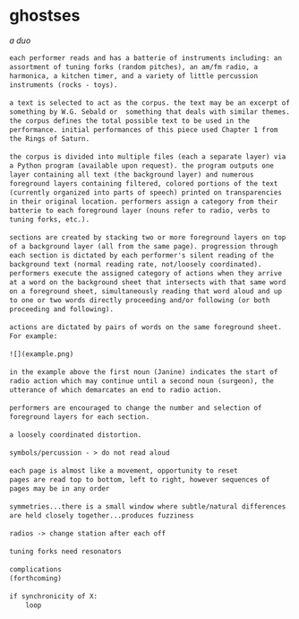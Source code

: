 # ghostses
*a duo*

    each performer reads and has a batterie of instruments including: an assortment of tuning forks (random pitches), an am/fm radio, a harmonica, a kitchen timer, and a variety of little percussion instruments (rocks - toys).

    a text is selected to act as the corpus. the text may be an excerpt of something by W.G. Sebald or  something that deals with similar themes. the corpus defines the total possible text to be used in the performance. initial performances of this piece used Chapter 1 from the Rings of Saturn.

    the corpus is divided into multiple files (each a separate layer) via a Python program (available upon request). the program outputs one layer containing all text (the background layer) and numerous foreground layers containing filtered, colored portions of the text (currently organized into parts of speech) printed on transparencies in their original location. performers assign a category from their batterie to each foreground layer (nouns refer to radio, verbs to tuning forks, etc.).

    sections are created by stacking two or more foreground layers on top of a background layer (all from the same page). progression through each section is dictated by each performer's silent reading of the background text (normal reading rate, not/loosely coordinated). performers execute the assigned category of actions when they arrive at a word on the background sheet that intersects with that same word on a foreground sheet, simultaneously reading that word aloud and up to one or two words directly proceeding and/or following (or both proceeding and following).

    actions are dictated by pairs of words on the same foreground sheet. For example:

    ![](example.png)

    in the example above the first noun (Janine) indicates the start of radio action which may continue until a second noun (surgeon), the utterance of which demarcates an end to radio action.

    performers are encouraged to change the number and selection of foreground layers for each section.

    a loosely coordinated distortion.

    symbols/percussion - > do not read aloud

    each page is almost like a movement, opportunity to reset
    pages are read top to bottom, left to right, however sequences of pages may be in any order

    symmetries...there is a small window where subtle/natural differences are held closely together...produces fuzziness

    radios -> change station after each off

    tuning forks need resonators

    complications
    (forthcoming)

    if synchronicity of X:
        loop
